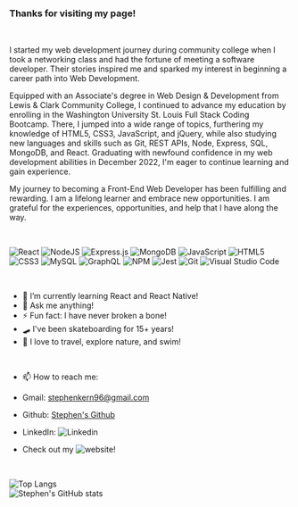### Thanks for visiting my page!

</br>

I started my web development journey during community college when I took a networking class and had the fortune of meeting a software developer. Their stories inspired me and sparked my interest in beginning a career path into Web Development. 

Equipped with an Associate's degree in Web Design & Development from Lewis & Clark Community College, I continued to advance my education by enrolling in the Washington University St. Louis Full Stack Coding Bootcamp. There, I jumped into a wide range of topics, furthering my knowledge of HTML5, CSS3, JavaScript, and jQuery, while also studying new languages and skills such as Git, REST APIs, Node, Express, SQL, MongoDB, and React. Graduating with newfound confidence in my web development abilities in December 2022, I'm eager to continue learning and gain experience.

My journey to becoming a Front-End Web Developer has been fulfilling and rewarding. I am a lifelong learner and embrace new opportunities. I am grateful for the experiences, opportunities, and help that I have along the way.

</br>

![React](https://img.shields.io/badge/react-%2320232a.svg?style=for-the-badge&logo=react&logoColor=%2361DAFB)
![NodeJS](https://img.shields.io/badge/node.js-6DA55F?style=for-the-badge&logo=node.js&logoColor=white)
![Express.js](https://img.shields.io/badge/express.js-%23404d59.svg?style=for-the-badge&logo=express&logoColor=%2361DAFB)
![MongoDB](https://img.shields.io/badge/MongoDB-%234ea94b.svg?style=for-the-badge&logo=mongodb&logoColor=white)
![JavaScript](https://img.shields.io/badge/javascript-%23323330.svg?style=for-the-badge&logo=javascript&logoColor=%23F7DF1E)
![HTML5](https://img.shields.io/badge/html5-%23E34F26.svg?style=for-the-badge&logo=html5&logoColor=white)
![CSS3](https://img.shields.io/badge/css3-%231572B6.svg?style=for-the-badge&logo=css3&logoColor=white)
![MySQL](https://img.shields.io/badge/mysql-%2300f.svg?style=for-the-badge&logo=mysql&logoColor=white)
![GraphQL](https://img.shields.io/badge/-GraphQL-E10098?style=for-the-badge&logo=graphql&logoColor=white)
![NPM](https://img.shields.io/badge/NPM-%23CB3837.svg?style=for-the-badge&logo=npm&logoColor=white)
![Jest](https://img.shields.io/badge/-jest-%23C21325?style=for-the-badge&logo=jest&logoColor=white)
![Git](https://img.shields.io/badge/git-%23F05033.svg?style=for-the-badge&logo=git&logoColor=white)
![Visual Studio Code](https://img.shields.io/badge/Visual%20Studio%20Code-0078d7.svg?style=for-the-badge&logo=visual-studio-code&logoColor=white)

</br>

- 🌱 I’m currently learning React and React Native!
- 💬 Ask me anything!
- ⚡ Fun fact: I have never broken a bone!
- 🛹 I've been skateboarding for 15+ years!
- 🌲 I love to travel, explore nature, and swim!
</br>

- 📫 How to reach me: 

- Gmail: stephenkern96@gmail.com
- Github: [Stephen's Github](https://github.com/stephen-kern/)
- LinkedIn: ![Linkedin](https://www.linkedin.com/stephenkern96)
- Check out my ![website](https://www.stephenkern.dev)!

</br>

![Top Langs](https://github-readme-stats.vercel.app/api/top-langs/?username=stephen-kern&layout=compact&langs_count=5&theme=dark)
</br>
![Stephen's GitHub stats](https://github-readme-stats.vercel.app/api?username=stephen-kern&show_icons=true&theme=dark)
